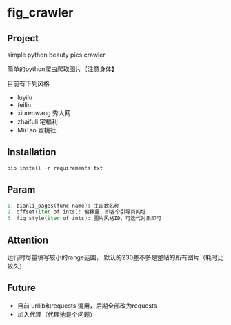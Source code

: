# fig_crawler

## Project 

simple python beauty pics crawler  

简单的python爬虫爬取图片【注意身体】

目前有下列风格
+ luyilu
+ feilin 
+ xiurenwang  秀人网
+ zhaifuli 宅福利
+ MiiTao 蜜桃社


## Installation

```python
pip install -r requirements.txt
```

## Param
```python
1. bianli_pages(func name): 主函数名称
2. offset(iter of ints): 偏移量，即各个引导页网址
3. fig_style(iter of ints): 图片风格ID，可迭代对象即可 
```

## Attention
运行时尽量填写较小的range范围， 默认的230差不多是整站的所有图片（耗时比较久）

## Future
+ 目前 urllib和requests 混用，后期全部改为requests
+ 加入代理（代理池是个问题）